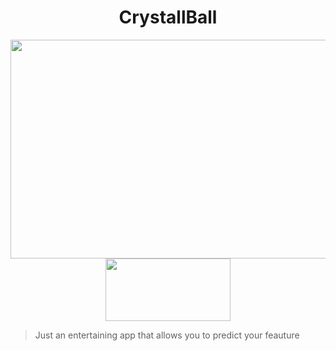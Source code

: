 <h1 align="center">CrystallBall</h1>
<p align="center">
<img src="https://user-images.githubusercontent.com/117910179/201113654-3dfc90b3-3583-4b43-b58b-ed4a1b402bb8.png" width="650" height="350">
<img src="https://user-images.githubusercontent.com/117910179/201110324-8f8c012e-b8f4-409e-a30f-3d9ae1047efd.PNG" width="200" height="100">


> Just an entertaining app that allows you to predict your feauture   

